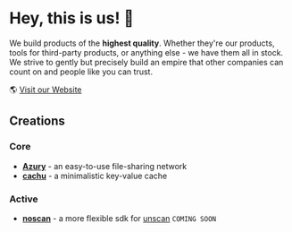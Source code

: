 # Hey, this is us! 🤗

We build products of the **highest quality**. Whether they're our products, tools for third-party products, or anything else - we have them all in stock. We strive to gently but precisely build an empire that other companies can count on and people like you can trust.

🌎 [Visit our Website](https://azury.dev)

## Creations

### Core

- [**Azury**](https://azury.gg) - an easy-to-use file-sharing network
- [**cachu**](https://github.com/azurystudios/cachu) - a minimalistic key-value cache

### Active

- [**noscan**](https://github.com/azurystudios/noscan) - a more flexible sdk for [unscan](https://unscan.co) `COMING SOON`


